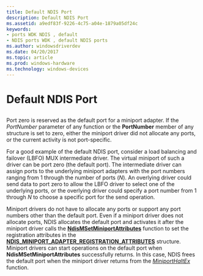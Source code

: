 ```yaml
---
title: Default NDIS Port
description: Default NDIS Port
ms.assetid: a9edf83f-9226-4c75-a04e-1879a05df24c
keywords:
- ports WDK NDIS , default
- NDIS ports WDK , default NDIS ports
ms.author: windowsdriverdev
ms.date: 04/20/2017
ms.topic: article
ms.prod: windows-hardware
ms.technology: windows-devices
---
```


# Default NDIS Port


## <a href="" id="ddk-default-ndis-port-ng"></a>


Port zero is reserved as the default port for a miniport adapter. If the *PortNumber* parameter of any function or the **PortNumber** member of any structure is set to zero, either the miniport driver did not allocate any ports, or the current activity is not port-specific.

For a good example of the default NDIS port, consider a load balancing and failover (LBFO) MUX intermediate driver. The virtual miniport of such a driver can be port zero (the default port). The intermediate driver can assign ports to the underlying miniport adapters with the port numbers ranging from 1 through the number of ports (*N*). An overlying driver could send data to port zero to allow the LBFO driver to select one of the underlying ports, or the overlying driver could specify a port number from 1 through *N* to choose a specific port for the send operation.

Miniport drivers do not have to allocate any ports or support any port numbers other than the default port. Even if a miniport driver does not allocate ports, NDIS allocates the default port and activates it after the miniport driver calls the [**NdisMSetMiniportAttributes**](https://msdn.microsoft.com/library/windows/hardware/ff563672) function to set the registration attributes in the [**NDIS\_MINIPORT\_ADAPTER\_REGISTRATION\_ATTRIBUTES**](https://msdn.microsoft.com/library/windows/hardware/ff565934) structure. Miniport drivers can start operations on the default port when **NdisMSetMiniportAttributes** successfully returns. In this case, NDIS frees the default port when the miniport driver returns from the [*MiniportHaltEx*](https://msdn.microsoft.com/library/windows/hardware/ff559388) function.

 

 





